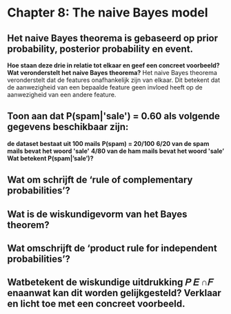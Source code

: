 # Chapter 8: The naive Bayes model

## Het naive Bayes theorema is gebaseerd op prior probability, posterior probability en event.
**Hoe staan deze drie in relatie tot elkaar en geef een concreet voorbeeld?**
**Wat veronderstelt het naive Bayes theorema?**
Het naive Bayes theorema veronderstelt dat de features onafhankelijk zijn van elkaar. Dit betekent dat de aanwezigheid van een bepaalde feature geen invloed heeft op de aanwezigheid van een andere feature.

## Toon aan dat P(spam|'sale') = 0.60 als volgende gegevens beschikbaar zijn:
**de dataset bestaat uit 100 mails**
**P(spam) = 20/100**
**6/20 van de spam mails bevat het woord 'sale'**
**4/80 van de ham mails bevat het woord 'sale’**
**Wat betekent P(spam|’sale’)?**

## Wat om schrijft de ‘rule of complementary probabilities’?

## Wat is de wiskundigevorm van het Bayes theorem?

## Wat omschrijft de ‘product rule for independent probabilities’?

## Watbetekent de wiskundige uitdrukking 𝑃 𝐸 ∩𝐹 enaanwat kan dit worden gelijkgesteld? Verklaar en licht toe met een concreet voorbeeld.